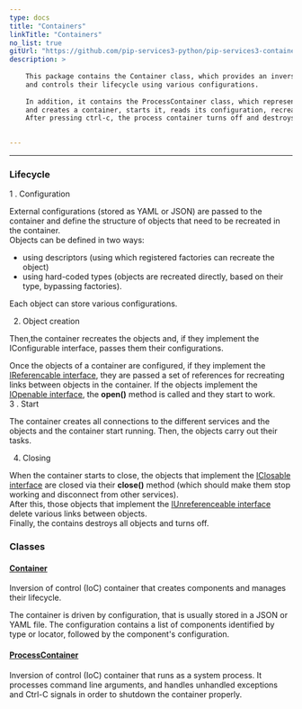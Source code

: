 ```yaml
---
type: docs
title: "Containers"
linkTitle: "Containers"
no_list: true
gitUrl: "https://github.com/pip-services3-python/pip-services3-container-python"
description: >
    
    This package contains the Container class, which provides an inversion of control container that creates objects 
    and controls their lifecycle using various configurations.     
    
    In addition, it contains the ProcessContainer class, which represents a system process. It receives its configuration file via the command line, 
    and creates a container, starts it, reads its configuration, recreates objects, and runs them.  
    After pressing ctrl-c, the process container turns off and destroys the objects.  
  

---
```

---

<div class="module-body"> 

### Lifecycle 

1 . Configuration    
    
External configurations (stored as YAML or JSON) are passed to the container and define the structure of objects that need to be recreated in the container.     
Objects can be defined in two ways: 
  - using descriptors (using which registered factories can recreate the object) 
  - using hard-coded types (objects are recreated directly, based on their type, bypassing 
    factories). 

Each object can store various configurations.  

2. Object creation    
    
Then,the container recreates the objects and, if they implement the IConfigurable interface, passes them their configurations. 

Once the objects of a container are configured, if they implement the [IReferencable interface](../../commons/refer/ireferencable), they are passed a set of references for recreating links between objects in the container. If the objects implement the [IOpenable interface](../../commons/run/iopenable), the **open()** method is called and they   start to work.     <br/>
3 . Start    
    
The container creates all connections to the different services and the objects and the container start running.
Then, the objects carry out their tasks.   
    
4. Closing   
    
When the container starts to close, the objects that implement the [IClosable interface](../../commons/run/iclosable) are closed via their **close()** method (which should make them stop working and disconnect from other services).     
After this, those objects that implement the [IUnreferenceable interface](../../commons/refer/iunreferenceable) delete various links between objects.    
Finally, the contains destroys all objects and turns off. 
    
    
### Classes

#### [Container](container)
Inversion of control (IoC) container that creates components and manages their lifecycle.

The container is driven by configuration, that is usually stored in a JSON or YAML file.
The configuration contains a list of components identified by type or locator, followed
by the component's configuration.

#### [ProcessContainer](process_container)
Inversion of control (IoC) container that runs as a system process.
It processes command line arguments, and handles unhandled exceptions and Ctrl-C signals
in order to shutdown the container properly.

</div>
